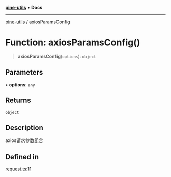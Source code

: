 [**pine-utils**](../README.md) • **Docs**

***

[pine-utils](../globals.md) / axiosParamsConfig

# Function: axiosParamsConfig()

> **axiosParamsConfig**(`options`): `object`

## Parameters

• **options**: `any`

## Returns

`object`

## Description

axios请求参数组合

## Defined in

[request.ts:11](https://github.com/byzhyt/pine-utils/blob/924fa77904d2b99c7ab94631f9f8a700b695aa96/src/request.ts#L11)
